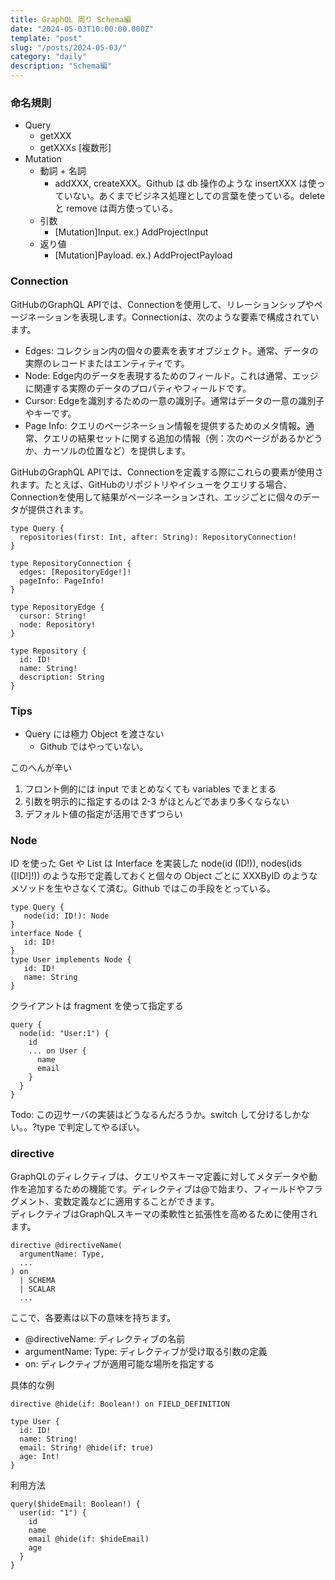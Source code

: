 ```yaml
---
title: GraphQL 周り Schema編
date: "2024-05-03T10:00:00.000Z"
template: "post"
slug: "/posts/2024-05-03/"
category: "daily"
description: "Schema編"
---
```


### 命名規則

- Query
  - getXXX
  - getXXXs [複数形]
- Mutation
  - 動詞 + 名詞
    - addXXX, createXXX。Github は db 操作のような insertXXX は使っていない。あくまでビジネス処理としての言葉を使っている。delete と remove は両方使っている。
  - 引数
    - [Mutation]Input. ex.) AddProjectInput
  - 返り値
    - [Mutation]Payload. ex.) AddProjectPayload

### Connection

GitHubのGraphQL APIでは、Connectionを使用して、リレーションシップやページネーションを表現します。Connectionは、次のような要素で構成されています。

- Edges: コレクション内の個々の要素を表すオブジェクト。通常、データの実際のレコードまたはエンティティです。
- Node: Edge内のデータを表現するためのフィールド。これは通常、エッジに関連する実際のデータのプロパティやフィールドです。
- Cursor: Edgeを識別するための一意の識別子。通常はデータの一意の識別子やキーです。
- Page Info: クエリのページネーション情報を提供するためのメタ情報。通常、クエリの結果セットに関する追加の情報（例：次のページがあるかどうか、カーソルの位置など）を提供します。

GitHubのGraphQL APIでは、Connectionを定義する際にこれらの要素が使用されます。たとえば、GitHubのリポジトリやイシューをクエリする場合、Connectionを使用して結果がページネーションされ、エッジごとに個々のデータが提供されます。

```
type Query {
  repositories(first: Int, after: String): RepositoryConnection!
}

type RepositoryConnection {
  edges: [RepositoryEdge!]!
  pageInfo: PageInfo!
}

type RepositoryEdge {
  cursor: String!
  node: Repository!
}

type Repository {
  id: ID!
  name: String!
  description: String
}
```

### Tips

- Query には極力 Object を渡さない
  - Github ではやっていない。

このへんが辛い

1. フロント側的には input でまとめなくても variables でまとまる
2. 引数を明示的に指定するのは 2-3 がほとんどであまり多くならない
3. デフォルト値の指定が活用できずつらい

### Node

ID を使った Get や List は Interface を実装した node(id (ID!)), nodes(ids ([ID!]!)) のような形で定義しておくと個々の Object ごとに XXXByID のようなメソッドを生やさなくて済む。Github ではこの手段をとっている。

```
type Query {
   node(id: ID!): Node
}
interface Node {
   id: ID!
}
type User implements Node {
   id: ID!
   name: String
}
```

クライアントは fragment を使って指定する

```
query {
  node(id: "User:1") {
    id
    ... on User {
      name
      email
    }
  }
}
```

Todo: この辺サーバの実装はどうなるんだろうか。switch して分けるしかない。。?type で判定してやるぽい。


### directive

GraphQLのディレクティブは、クエリやスキーマ定義に対してメタデータや動作を追加するための機能です。ディレクティブは@で始まり、フィールドやフラグメント、変数定義などに適用することができます。  
ディレクティブはGraphQLスキーマの柔軟性と拡張性を高めるために使用されます。

```
directive @directiveName(
  argumentName: Type,
  ...
) on
  | SCHEMA
  | SCALAR
  ...
```

ここで、各要素は以下の意味を持ちます。

- @directiveName: ディレクティブの名前
- argumentName: Type: ディレクティブが受け取る引数の定義
- on: ディレクティブが適用可能な場所を指定する

具体的な例

```
directive @hide(if: Boolean!) on FIELD_DEFINITION

type User {
  id: ID!
  name: String!
  email: String! @hide(if: true)
  age: Int!
}
```

利用方法

```
query($hideEmail: Boolean!) {
  user(id: "1") {
    id
    name
    email @hide(if: $hideEmail)
    age
  }
}
```
